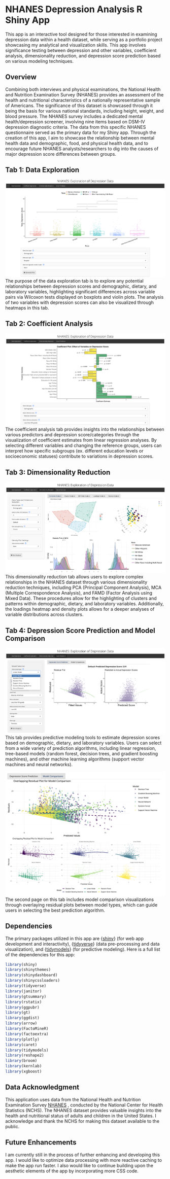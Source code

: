 # NHANES Depression Analysis R Shiny App
This app is an interactive tool designed for those interested in examining depression data within a health dataset, while serving as a portfolio project showcasing my analytical and visualization skills. This app involves significance testing between depression and other variables, coefficient analysis, dimensionality reduction, and depression score prediction based on various modeling techniques.

## Overview
Combining both interviews and physical examinations, the National Health and Nutrition Examination Survey (NHANES) provides an assessment of the health and nutritional characteristics of a nationally representative sample of Americans. The significance of this dataset is showcased through it being the basis for various national standards, including height, weight, and blood pressure. The NHANES survey includes a dedicated mental health/depression screener, involving nine items based on DSM-IV depression diagnostic criteria. The data from this specific NHANES questionnaire served as the primary data for my Shiny app. Through the creation of this app, I aim to showcase the relationship between mental health data and demographic, food, and physical health data, and to encourage future NHANES analysts/researchers to dig into the causes of major depression score differences between groups.

## Tab 1: Data Exploration
![Data Exploration Tab](images/tab1_screenshot_.png)
The purpose of the data exploration tab is to explore any potential relationships between depression scores and demographic, dietary, and laboratory variables, highlighting significant differences across variable pairs via Wilcoxon tests displayed on boxplots and violin plots. The analysis of two variables with depression scores can also be visualized through heatmaps in this tab.

## Tab 2: Coefficient Analysis
![Coefficient Analysis Tab](images/tab2_screenshot.png)
The coefficient analysis tab provides insights into the relationships between various predictors and depression score/categories through the visualization of coefficient estimates from linear regression analyses. By selecting different variables and changing the reference groups, users can interpret how specific subgroups (ex. different education levels or socioeconomic statuses) contribute to variations in depression scores.

## Tab 3: Dimensionality Reduction
![Dimensionality Reduction Tab](images/tab3_screenshot.png)
This dimensionality reduction tab allows users to explore complex relationships in the NHANES dataset through various dimensionality reduction techniques, including PCA (Principal Component Analysis), MCA (Multiple Correspondence Analysis), and FAMD (Factor Analysis using Mixed Data). These procedures allow for the highlighting of clusters and patterns within demographic, dietary, and laboratory variables. Additionally, the loadings heatmap and density plots allows for a deeper analyses of variable distributions across clusters.

## Tab 4: Depression Score Prediction and Model Comparison
![Score Prediction Tab](images/tab4_screenshot.png)
This tab provides predictive modeling tools to estimate depression scores based on demographic, dietary, and laboratory variables. Users can select from a wide variety of prediction algorithms, including linear regression, tree-based models (random forest, decision trees, and gradient boosting machines), and other machine learning algorithms (support vector machines and neural networks).


![Score Prediction Tab](images/tab4_screenshot2.png)
The second page on this tab includes model comparison visualizations through overlaying residual plots between model types, which can guide users in selecting the best prediction algorithm.


## Dependencies
The primary packages utilized in this app are {[shiny](https://shiny.posit.co/)} (for web app development and interactivity), {[tidyverse](https://www.tidyverse.org/)} (data pre-processing and data visualization), and {[tidymodels](https://www.tidymodels.org/)} (for predictive modeling). Here is a full list of the dependencies for this app:
```r
library(shiny)
library(shinythemes)
library(shinydashboard)
library(shinycssloaders)
library(tidyverse)
library(janitor)
library(gtsummary)
library(rstatix)
library(ggpubr)
library(gt)
library(ggdist)
library(arrow)
library(FactoMineR)
library(factoextra)
library(plotly)
library(caret)
library(tidymodels)
library(reshape2)
library(broom)
library(kernlab)
library(xgboost)
```

## Data Acknowledgment
This application uses data from the National Health and Nutrition Examination Survey [NHANES](https://www.cdc.gov/nchs/nhanes/index.htm)
, conducted by the National Center for Health Statistics (NCHS). The NHANES dataset provides valuable insights into the health and nutritional status of adults and children in the United States. I acknowledge and thank the NCHS for making this dataset available to the public.

## Future Enhancements
I am currently still in the process of further enhancing and developing this app. I would like to optimize data processing with more reactive caching to make the app run faster. I also would like to continue building upon the aesthetic elements of the app by incorporating more CSS code.


